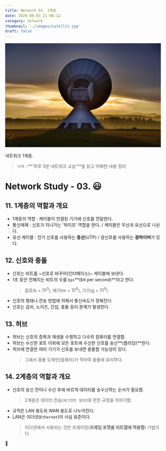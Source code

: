 ```yaml
---
title: Network 03. 1계층
date: 2020-08-03 21:08:12
category: network
thumbnail: './images/satellit.jpg'
draft: false
---
```


![](./images/satellit.jpg)

네트워크 1계층.

> `서적` : **'하루 3분 네트워크 교실'**을 읽고 이해한 내용 정리

# Network Study - 03. 😃

## 11. 1계층의 역할과 개요

- 1계층의 역할 : 케이블이 연결된 기기에 신호를 전달한다.
- 통신매체 : 신호가 지나가는 '파이프' 역할을 한다. / 케이블은 무선과 유선으로 나뉜다.
- 유선 케이블 : 전기 신호를 사용하는 **동선**(UTP) / 광신호를 사용하는 **광파이버**가 있다.

## 12. 신호와 충돌

- 신호는 비트를 ~신호로 바꾸어(인터페이스)~ 케이블에 보낸다.
- 1초 동안 전해지는 비트의 수를 `bps`**(bit per second)**라고 한다.
  > 킬로(k = $10^3$), 메가(m = $10^6$), 기가(g = $10^9$)
- 신호의 형태나 전송 방법에 의해서 통신속도가 정해진다.
- 신호는 감쇠, 노이즈, 간섭, 충돌 등이 문제가 발생한다.

## 13. 허브

- 허브는 신호의 증폭과 재생을 수행하고 다수의 컴퓨터를 연결함.
- 허브는 수신한 포트 이외에 모든 포트에 수신한 신호를 송신**(플러딩)**한다.
- 허브에 연결한 여러 기기가 신호를 보내면 충돌할 가능성이 있다.
  > 그래서 충돌 도메인(컴퓨터)가 작아야 충돌에 유리하다.

## 14. 2계층의 역할과 개요

- 신호의 송신 전이나 수신 후에 바르게 데이터를 송수신하는 순서가 필요함.
  > 2계층은 데이터 전송(`세그먼트 범위`)에 관한 규정을 이야기함.
- 규칙은 LAN 용도와 WAN 용도로 나누어진다.
- LAN은 이더넷(`Ethernet`)이 사실 표준이다.
  > 이더넷에서 사용되는 것은 프레이밍(**프레임 포맷을 비트열에 적용함**) 기법이다.

👋
